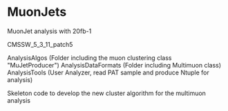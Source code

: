 MuonJets
========

MuonJet analysis with 20fb-1 


CMSSW_5_3_11_patch5

AnalysisAlgos  (Folder including the muon clustering class "MuJetProducer")
AnalysisDataFormats (Folder including Multimuon class)
AnalysisTools  (User Analyzer, read PAT sample and produce Ntuple for analysis)


Skeleton code to develop the new cluster algorithm for the multimuon analysis





